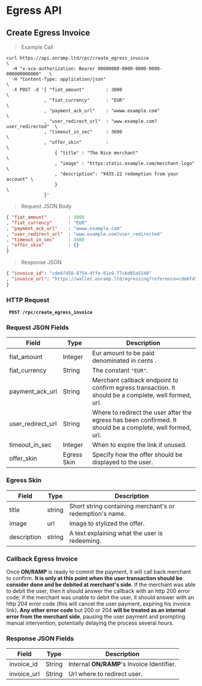 # Egress API

## Create Egress Invoice


> Example Call

```shell
curl https://api.onramp.ltd/rpc/create_egress_invoice                     \
  -H "x-xco-authorization: Bearer 00000000-0000-0000-0000-000000000000"   \
  -H "Content-Type: application/json"                                     \
  -X POST -d '{ "fiat_amount"        : 3000                               \
              , "fiat_currency"      : "EUR"                              \
              , "payment_ack_url"    : "wwww.example.com"                 \
              , "user_redirect_url"  : "www.example.com?user_redirected"  \
              , "timeout_in_sec"     : 3600                               \
              , "offer_skin"         :                                    \
                  { "title" : "The Nice merchant"                         \
                  , "image" : "https:static.example.com/merchant-logo"    \
                  , "description": "¥‎435.22 redemption from your account" \
                  }                                                       \
              }'
```

> Request JSON Body

```json
{ "fiat_amount"        : 3000
, "fiat_currency"      : "EUR"
, "payment_ack_url"    : "wwww.example.com"
, "user_redirect_url"  : "www.example.com?user_redirected"
, "timeout_in_sec"     : 3600
, "offer_skin"         : {}
}

```

> Response JSON

```json
{ "invoice_id": "cde6f458-8754-4ffe-81a9-77c6d05a5540"
, "invoice_url": "https://wallet.onramp.ltd/egressing?reference=cde6f458-8754-4ffe-81a9-77c6d05a5540"
}
```

### HTTP Request

<aside class="success"><b><code> POST /rpc/create_egress_invoice </code></b></aside>

### Request JSON Fields

Field             |   Type       | Description
----------------- | ------------ | ---------
fiat_amount       | Integer      | Eur amount to be paid denominated in cents .
fiat_currency     | String       | The constant `"EUR"`.
payment_ack_url   | String       | Merchant callback endpoint to confirm egress transaction. It should be a complete, well formed, url.
user_redirect_url | String       | Where to redirect the user after the egress has been confirmed. It should be a complete, well formed, url.
timeout_in_sec    | Integer      | When to expire the link if unused.
offer_skin        | Egress Skin  | Specify how the offer should be displayed to the user.

### Egress Skin

Field             |   Type      | Description
----------------- | ----------- | ---------
title             | string      | Short string containing merchant's or redemption's name.
image             | url         | image to stylized the offer.
description       | string      | A text explaining what the user is redeeming.


### Callback Egress Invoice

Once **ON/RAMP** is ready to commit the payment, it will call back merchant to confirm. **It is only at this point
when the user transaction should be consider done and be debited at merchant's side**. If the merchant was able to
debit the user, then it should answer the callback with an http 200 error code; if the merchant was unable to
debit the user, it should answer with an http 204 error code (this will cancel the user payment, expiring his
invoice link). **Any other error code** but 200 or 204 **will be treated as an internal error from the merchant side**,
pausing the user payment and prompting manual intervention, potentially delaying the process several hours.

### Response JSON Fields

Field       | Type    | Description
----------- | ------- | -----------
invoice_id  | String  | Internal **ON/RAMP**'s Invoice Identifier.
invoice_url | String  | Url where to redirect user.
